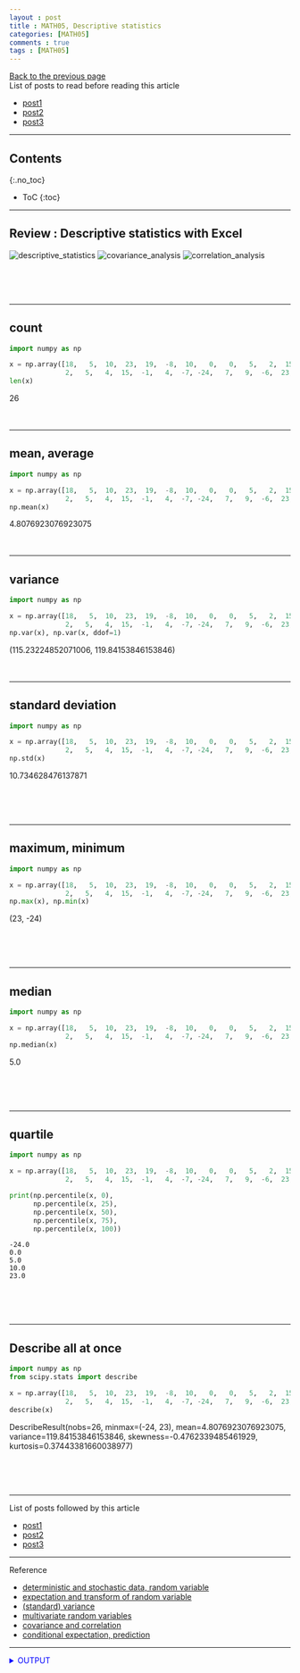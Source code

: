 ```yaml
---
layout : post
title : MATH05, Descriptive statistics
categories: [MATH05]
comments : true
tags : [MATH05]
---
```

[Back to the previous page](https://userdyk-github.github.io/Study.html) <br>
List of posts to read before reading this article
- <a href='https://userdyk-github.github.io/'>post1</a>
- <a href='https://userdyk-github.github.io/'>post2</a>
- <a href='https://userdyk-github.github.io/'>post3</a>

---

## Contents
{:.no_toc}

* ToC
{:toc}

<hr class="division1">

## **Review : Descriptive statistics with Excel**

![descriptive_statistics](https://user-images.githubusercontent.com/52376448/66703405-4f499d80-ed4d-11e9-8cc7-c33dbbfec77c.JPG)
![covariance_analysis](https://user-images.githubusercontent.com/52376448/66703416-51136100-ed4d-11e9-85c1-1861caf05537.JPG)
![correlation_analysis](https://user-images.githubusercontent.com/52376448/66703414-51136100-ed4d-11e9-8acd-093dec33923f.JPG)

<br><br><br>
<hr class="division2">

## **count**

```python
import numpy as np

x = np.array([18,   5,  10,  23,  19,  -8,  10,   0,   0,   5,   2,  15,   8,
              2,   5,   4,  15,  -1,   4,  -7, -24,   7,   9,  -6,  23, -13])
len(x) 
```
<span class="jb-medium">26</span>
<br><br><br>
<hr class="division2">

## **mean, average**

```python
import numpy as np

x = np.array([18,   5,  10,  23,  19,  -8,  10,   0,   0,   5,   2,  15,   8,
              2,   5,   4,  15,  -1,   4,  -7, -24,   7,   9,  -6,  23, -13])
np.mean(x)
```
<span class="jb-medium">4.8076923076923075</span>
<br><br><br>
<hr class="division2">

## **variance**

```python
import numpy as np

x = np.array([18,   5,  10,  23,  19,  -8,  10,   0,   0,   5,   2,  15,   8,
              2,   5,   4,  15,  -1,   4,  -7, -24,   7,   9,  -6,  23, -13])
np.var(x), np.var(x, ddof=1)
```
<span class="jb-medium">(115.23224852071006, 119.84153846153846)</span>
<br><br><br>
<hr class="division2">

## **standard deviation**

```python
import numpy as np

x = np.array([18,   5,  10,  23,  19,  -8,  10,   0,   0,   5,   2,  15,   8,
              2,   5,   4,  15,  -1,   4,  -7, -24,   7,   9,  -6,  23, -13])
np.std(x)
```
<span class="jb-medium">10.734628476137871</span>

<br><br><br>
<hr class="division2">

## **maximum, minimum**

```python
import numpy as np

x = np.array([18,   5,  10,  23,  19,  -8,  10,   0,   0,   5,   2,  15,   8,
              2,   5,   4,  15,  -1,   4,  -7, -24,   7,   9,  -6,  23, -13])
np.max(x), np.min(x)
```
<span class="jb-medium">(23, -24)</span>

<br><br><br>
<hr class="division2">

## **median**

```python
import numpy as np

x = np.array([18,   5,  10,  23,  19,  -8,  10,   0,   0,   5,   2,  15,   8,
              2,   5,   4,  15,  -1,   4,  -7, -24,   7,   9,  -6,  23, -13])
np.median(x)
```
<span class="jb-medium">5.0</span>

<br><br><br>
<hr class="division2">

## **quartile**

```python
import numpy as np

x = np.array([18,   5,  10,  23,  19,  -8,  10,   0,   0,   5,   2,  15,   8,
              2,   5,   4,  15,  -1,   4,  -7, -24,   7,   9,  -6,  23, -13])

print(np.percentile(x, 0),
      np.percentile(x, 25),
      np.percentile(x, 50),
      np.percentile(x, 75),
      np.percentile(x, 100))
```
```
-24.0
0.0
5.0
10.0
23.0
```
<br><br><br>

<hr class="division2">

## **Describe all at once**

```python
import numpy as np
from scipy.stats import describe

x = np.array([18,   5,  10,  23,  19,  -8,  10,   0,   0,   5,   2,  15,   8,
              2,   5,   4,  15,  -1,   4,  -7, -24,   7,   9,  -6,  23, -13])
describe(x)
```
<span class="jb-medium">DescribeResult(nobs=26, minmax=(-24, 23), mean=4.8076923076923075, variance=119.84153846153846, skewness=-0.4762339485461929, kurtosis=0.37443381660038977)</span>

<br><br><br>
<hr class="division1">

List of posts followed by this article
- [post1](https://userdyk-github.github.io/)
- <a href='https://userdyk-github.github.io/'>post2</a>
- <a href='https://userdyk-github.github.io/'>post3</a>

---

Reference
- <a href='https://datascienceschool.net/view-notebook/8c39a71b453e43d9bd1000f38638e937/' target="_blank">deterministic and stochastic data, random variable</a>
- <a href='https://datascienceschool.net/view-notebook/dd6a7633d69f401bb00409b9ae8806e8/' target="_blank">expectation and transform of random variable</a>
- <a href='https://datascienceschool.net/view-notebook/b9dcd289a49546ffacfdc5f5bc9a2fc0/' target="_blank">(standard) variance</a>
- <a href='https://datascienceschool.net/view-notebook/e5c379559a4a4fe9a9d8eeace69da425/' target="_blank">multivariate random variables</a>
- <a href='https://datascienceschool.net/view-notebook/4cab41c0d9cd4eafaff8a45f590592c5/' target="_blank">covariance and correlation</a>
- <a href='https://datascienceschool.net/view-notebook/88867007c4cf4f5b96e3d07afa83206f/' target="_blank">conditional expectation, prediction</a>

---

<details markdown="1">
<summary class='jb-small' style="color:blue">OUTPUT</summary>
<hr class='division3'>
<hr class='division3'>
</details>
